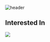 ![header](https://capsule-render.vercel.app/api?type=wave&color=auto&height=300&section=header&text=FrontEnd%20MachineLearning&fontSize=50)

## Interested In
<img src="https://img.shields.io/badge/Python-3766AB?style=flat-square&logo=#3776AB&logoColor=white"/> 
<img src="https://img.shields.io/badge/TypeScript-3178C6?style=flat&logo=TypeScript&logoColor=white"/>
<!--
**simjeongho/simjeongho** is a ✨ _special_ ✨ repository because its `README.md` (this file) appears on your GitHub profile.

Here are some ideas to get you started:

- 🔭 I’m currently working on ... Inha UniverSity
- 🌱 I’m currently learning ...
- 👯 I’m looking to collaborate on ...
- 🤔 I’m looking for help with ...
- 💬 Ask me about ...
- 📫 How to reach me: ...
- 😄 Pronouns: ...
- ⚡ Fun fact: ...
-->
